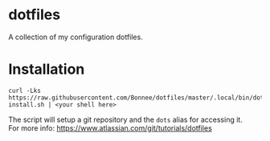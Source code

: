 # dotfiles

A collection of my configuration dotfiles.

# Installation

```
curl -Lks https://raw.githubusercontent.com/Bonnee/dotfiles/master/.local/bin/dot-install.sh | <your shell here>
```

The script will setup a git repository and the `dots` alias for accessing it.\
For more info: https://www.atlassian.com/git/tutorials/dotfiles
